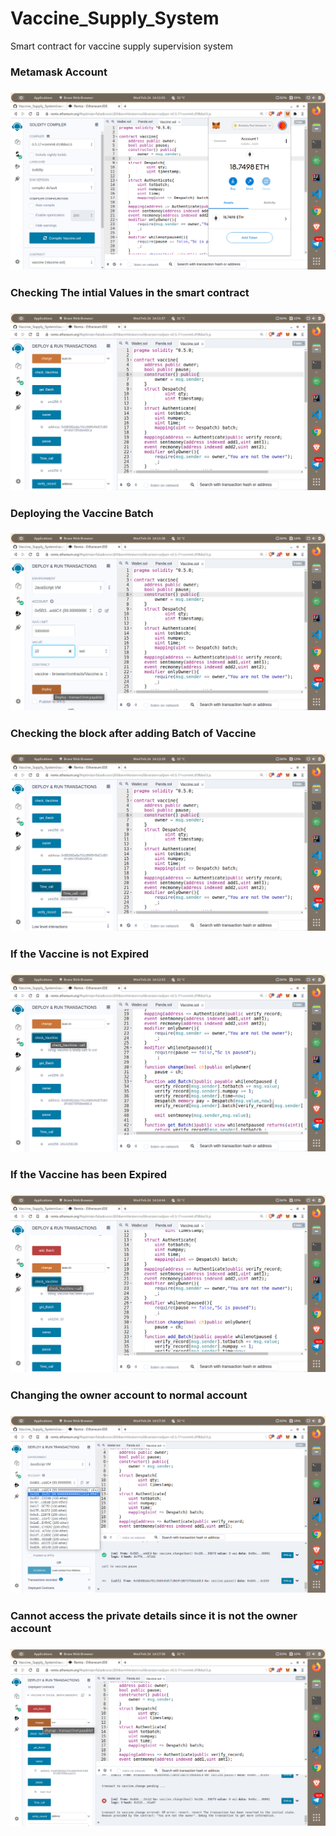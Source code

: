 # Vaccine_Supply_System
Smart contract for vaccine supply supervision system
<h3>Metamask Account<h3>
<img src="smartcontract_images/Metamask_account.png">
<h3>Checking The intial Values in the smart contract<h3>  
<img src="smartcontract_images/Checking_initial_values.png">
<h3>Deploying the Vaccine Batch<h3>
<img src="smartcontract_images/Deploying_vaccine_batch.png">
<h3>Checking the block after adding Batch of Vaccine<h3>
<img src="smartcontract_images/Checking_after_adding.png">
<h3>If the Vaccine is not Expired<h3>
<img src="smartcontract_images/Safe_vaccine.png">
<h3>If the Vaccine has been Expired<h3> 
<img src="smartcontract_images/Expired_vaccine.png">
<h3>Changing the owner account to normal account<h3>
<img src="smartcontract_images/Owner_acc_change.png">
<h3>Cannot access the private details since it is not the owner account<h3>  
<img src="smartcontract_images/Not_owner.png">

